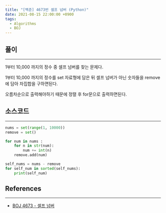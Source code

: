 ```yaml
---
title: "[백준] 4673번 셀프 넘버 (Python)"
date: 2021-08-15 22:00:00 +0900
tags:
  - Algorithms
  - BOJ
---
```


## 풀이

---

1부터 10,000 까지의 정수 중 셀프 넘버를 찾는 문제다.

1부터 10,000 까지의 정수를 set 자료형에 담은 뒤 셀프 넘버가 아닌 숫자들을 remove 에 담아 차집합을 구하면된다.

오름차순으로 출력해야하기 때문에 정렬 후 for문으로 출력하면된다.

## 소스코드

---

```python
nums = set(range(1, 10000))
remove = set()

for num in nums :
    for n in str(num):
        num += int(n)
    remove.add(num)

self_nums = nums - remove
for self_num in sorted(self_nums):
    print(self_num)
```

## References

---

- [BOJ 4673 - 셀프 넘버](https://www.acmicpc.net/problem/4673)
